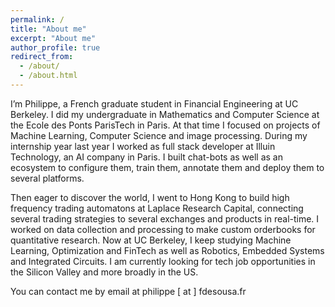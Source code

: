 ```yaml
---
permalink: /
title: "About me"
excerpt: "About me"
author_profile: true
redirect_from:
  - /about/
  - /about.html
---
```


I’m Philippe, a French graduate student in Financial Engineering at UC Berkeley.
I did my undergraduate in Mathematics and Computer Science at the Ecole des Ponts ParisTech in Paris.
At that time I focused on projects of Machine Learning, Computer Science and image processing.
During my internship year last year I worked as full stack developer at Illuin Technology, an AI company in Paris.
I built chat-bots as well as an ecosystem to configure them, train them, annotate them and deploy them to several platforms.

Then eager to discover the world, I went to Hong Kong to build high frequency trading automatons at Laplace Research Capital,
connecting several trading strategies to several exchanges and products in real-time.
I worked on data collection and processing to make custom orderbooks for quantitative research.
Now at UC Berkeley, I keep studying Machine Learning, Optimization and FinTech as well as Robotics, Embedded Systems and Integrated Circuits.
I am currently looking for tech job opportunities in the Silicon Valley and more broadly in the US.

You can contact me by email at philippe [ at ] fdesousa.fr
